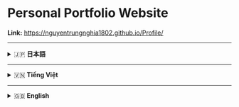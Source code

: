 
# Personal Portfolio Website

**Link:** https://nguyentrungnghia1802.github.io/Profile/

---


<details>
<summary>🇯🇵 <strong>日本語</strong></summary>

## プロジェクトの目的
①　現代的なWeb技術とレスポンシブデザインスキルを実践・向上させること

②　個人のスキル、経験、プロジェクトを効果的に紹介できるプロフェッショナルなポートフォリオサイトを構築すること

## プロジェクトの説明
Personal Portfolio Website は、私が自ら開発したモダンでインタラクティブな個人ポートフォリオサイトです。フルスタック開発者・DevOpsエンジニアとしての技術力と経験を包括的に紹介するプラットフォームとして設計されています。

本サイトでは、多言語対応（日本語・英語・ベトナム語）により、グローバルな視聴者に向けて自己紹介を行うことができます。アニメーション効果、スムーズなスクロール、レスポンシブデザインを駆使し、訪問者に印象的なユーザー体験を提供します。

また、技術スキルの可視化、プロジェクト紹介、経歴表示、趣味・関心事の共有など、個人ブランディングに必要な要素を統合的に管理できる構成となっています。モバイルファーストのアプローチにより、あらゆるデバイスで最適な表示を実現しています。


## こだわりポイント
✅ **多言語対応による国際性**
JavaScript による動的言語切り替え機能を実装し、日本語・英語・ベトナム語の3言語で情報を提供。グローバルな採用市場に対応。

✅ **モダンで洗練されたデザイン**
CSS Grid・Flexbox を活用したレスポンシブレイアウト、グラデーション効果、アニメーションにより、プロフェッショナルな印象を演出。

✅ **インタラクティブなユーザー体験**
スムーズなスクロールアニメーション、ホバーエフェクト、タイピングアニメーション、スキルバーの動的表示など、訪問者を惹きつける仕掛けを多数実装。

✅ **完全レスポンシブ対応**
モバイルファーストの設計思想により、スマートフォンから大画面モニターまで、あらゆるデバイスで最適な表示を保証。

✅ **パフォーマンス最適化**
軽量なコード設計、効率的なCSS、最適化されたアニメーションにより、高速な読み込み速度を実現。

✅ <strong>EmailJSによるメッセージ受信</strong>: お問い合わせフォームはEmailJSを利用し、サーバー不要で直接メールを受信できます。

✅ <strong>PDFダウンロード</strong>: Webサイト上の「Download PDF」ボタンからポートフォリオPDFを直接ダウンロード可能。

## 使用した技術
**フロントエンド:** HTML5、CSS3、JavaScript (ES6+)、Font Awesome、Google Fonts
**デザイン:** CSS Grid、Flexbox、CSS Animation、Responsive Design
**開発環境:** VS Code、Git、GitHub
**ホスティング:** GitHub Pages / Netlify (予定)

## チーム規模
1人（個人開発）

**担当範囲:**
- UI/UX設計
- フロントエンド開発
- レスポンシブデザイン実装
- 多言語対応機能開発
- パフォーマンス最適化
- クロスブラウザ対応

## 開発期間
1か月

## 主な機能
- **ヒーローセクション:** インパクトのある自己紹介とタイピングアニメーション
- **スキル表示:** 技術スキルの可視化とプログレスバーアニメーション
- **プロジェクト紹介:** 主要プロジェクトのポートフォリオギャラリー
- **経歴タイムライン:** 学歴・職歴の時系列表示
- **趣味・関心:** 個人的な関心事項の紹介
- **コンタクトフォーム:** 問い合わせ機能とソーシャルリンク
- **多言語切り替え:** リアルタイム言語変更機能
- **ダークテーマ:** モダンで目に優しいダークカラーパレット

## 今後の拡張予定
- 管理者ダッシュボードによるコンテンツ管理
- ブログ機能の追加
- プロジェクト詳細ページの実装
- Google Analytics による訪問者分析
- SEO最適化の強化
</details>

---


<details>
<summary>🇻🇳 <strong>Tiếng Việt</strong></summary>

### Mục đích dự án
①　Thực hành và nâng cao kỹ năng lập trình web hiện đại, responsive.

②　Xây dựng một website portfolio chuyên nghiệp để giới thiệu kỹ năng, kinh nghiệm và dự án cá nhân.

### Giới thiệu dự án
Personal Portfolio Website là trang web cá nhân do chính tôi phát triển, dùng để giới thiệu bản thân, kỹ năng, kinh nghiệm và các dự án nổi bật. Website hỗ trợ 3 ngôn ngữ (Việt/Anh/Nhật), giao diện hiện đại, hiệu ứng động mượt mà, tối ưu cho mọi thiết bị.

Các tính năng nổi bật gồm: chuyển đổi ngôn ngữ động, hiệu ứng animation, trình bày kỹ năng bằng progress bar, giới thiệu dự án, timeline kinh nghiệm, sở thích, form liên hệ và theme tối.


### Điểm nổi bật
- Đa ngôn ngữ (Việt/Anh/Nhật), chuyển đổi realtime
- Thiết kế hiện đại, responsive, tối ưu mobile
- Hiệu ứng động, trải nghiệm người dùng mượt mà
- Tối ưu tốc độ tải trang, code nhẹ
- <strong>Nhận tin nhắn qua EmailJS</strong>: Form liên hệ sử dụng EmailJS để gửi trực tiếp lời nhắn của bạn tới email cá nhân của tôi mà không cần backend server.
- <strong>Download PDF</strong>: Bạn có thể tải về bản PDF Portfolio cá nhân trực tiếp từ website (nút "Download PDF").

### Công nghệ sử dụng
- HTML5, CSS3, JavaScript (ES6+), Font Awesome, Google Fonts
- CSS Grid, Flexbox, Animation
- VS Code, Git, GitHub

### Quy mô & Vai trò
- 1 người (tự phát triển toàn bộ)
- Thiết kế UI/UX, lập trình frontend, tối ưu responsive, đa ngôn ngữ, tối ưu hiệu suất

### Thời gian phát triển
- 1 tháng

### Chức năng chính
- Giới thiệu bản thân, kỹ năng, dự án, kinh nghiệm, sở thích
- Chuyển đổi ngôn ngữ động
- Giao diện tối hiện đại
- Form liên hệ, liên kết mạng xã hội

### Mở rộng tương lai
- Dashboard quản trị nội dung
- Blog cá nhân
- Trang chi tiết dự án
- Tích hợp Google Analytics, SEO

</details>

---


<details>
<summary>🇬🇧 <strong>English</strong></summary>

### Project Purpose
①　Practice and improve modern web programming and responsive design skills.

②　Build a professional portfolio website to effectively showcase personal skills, experience, and projects.

### Project Description
Personal Portfolio Website is a modern, interactive personal site I developed to present myself, my skills, experience, and featured projects. The site supports 3 languages (Vietnamese/English/Japanese), has a modern UI, smooth animations, and is fully responsive for all devices.

Key features include: dynamic language switching, animation effects, skill progress bars, project showcase, experience timeline, hobbies, contact form, and dark theme.


### Highlights
- Multilingual (VN/EN/JP) with realtime switching
- Modern, responsive, mobile-first design
- Interactive animations and smooth UX
- Optimized for fast loading and lightweight code
- <strong>Contact via EmailJS</strong>: The contact form uses EmailJS to send your message directly to my email without a backend server.
- <strong>Download PDF</strong>: You can download my Portfolio as a PDF directly from the website ("Download PDF" button).

### Technologies Used
- HTML5, CSS3, JavaScript (ES6+), Font Awesome, Google Fonts
- CSS Grid, Flexbox, Animation
- VS Code, Git, GitHub

### Team & Role
- 1 person (self-developed)
- UI/UX design, frontend coding, responsive, multilingual, performance optimization

### Development Time
- 1 month

### Main Features
- Hero section, skills, projects, experience, hobbies
- Dynamic language switching
- Modern dark theme
- Contact form, social links

### Future Extensions
- Admin dashboard for content
- Blog feature
- Project detail pages
- Google Analytics, SEO

</details>



